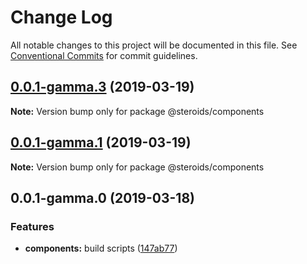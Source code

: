 # Change Log

All notable changes to this project will be documented in this file.
See [Conventional Commits](https://conventionalcommits.org) for commit guidelines.

## [0.0.1-gamma.3](https://github.com/brunobertolini/steroids/compare/v0.0.1-gamma.2...v0.0.1-gamma.3) (2019-03-19)

**Note:** Version bump only for package @steroids/components





## [0.0.1-gamma.1](https://github.com/brunobertolini/steroids/compare/v0.0.1-gamma.0...v0.0.1-gamma.1) (2019-03-19)

**Note:** Version bump only for package @steroids/components





## 0.0.1-gamma.0 (2019-03-18)


### Features

* **components:** build scripts ([147ab77](https://github.com/brunobertolini/steroids/commit/147ab77))
